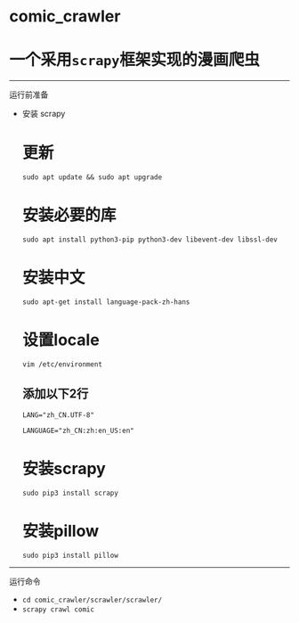 comic_crawler
===
# 一个采用`scrapy`框架实现的漫画爬虫
---
运行前准备
- 安装 scrapy

	# 更新
	`sudo apt update && sudo apt upgrade`

	# 安装必要的库
	`sudo apt install python3-pip python3-dev libevent-dev libssl-dev`

	# 安装中文
	`sudo apt-get install language-pack-zh-hans`

	# 设置locale
	`vim /etc/environment`
	## 添加以下2行
	`LANG="zh_CN.UTF-8"`

	`LANGUAGE="zh_CN:zh:en_US:en"`

	# 安装scrapy
	`sudo pip3 install scrapy`

	# 安装pillow
	`sudo pip3 install pillow`

---
运行命令

- `cd comic_crawler/scrawler/scrawler/`
- `scrapy crawl comic `
